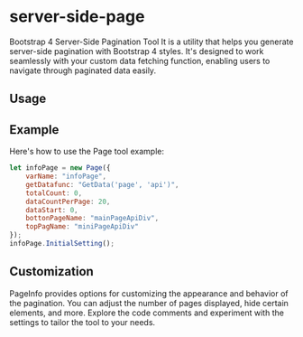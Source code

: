 # server-side-page
Bootstrap 4 Server-Side Pagination Tool
It is a utility that helps you generate server-side pagination with Bootstrap 4 styles. 
It's designed to work seamlessly with your custom data fetching function, enabling users to navigate through paginated data easily.


## Usage


## Example
Here's how to use the Page tool example:
```javascript
let infoPage = new Page({
    varName: "infoPage",
    getDatafunc: "GetData('page', 'api')",
    totalCount: 0,
    dataCountPerPage: 20,
    dataStart: 0,
    bottonPageName: "mainPageApiDiv",
    topPagName: "miniPageApiDiv"
});
infoPage.InitialSetting();
```
## Customization
PageInfo provides options for customizing the appearance and behavior of the pagination. You can adjust the number of pages displayed, hide certain elements, and more. Explore the code comments and experiment with the settings to tailor the tool to your needs.
